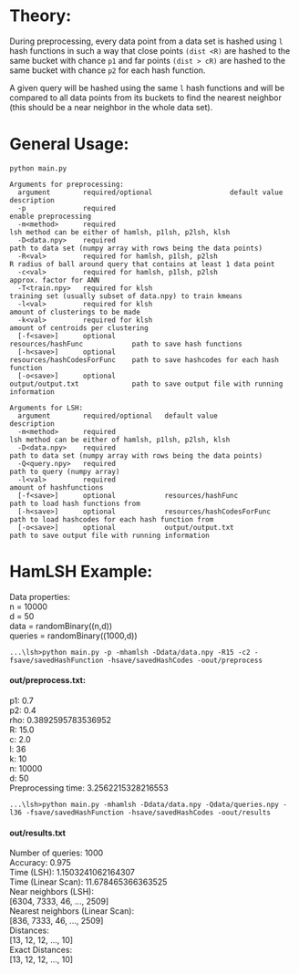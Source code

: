 # Theory:
During preprocessing, every data point from a data set is hashed using `l` hash functions in such a way that close points `(dist <R)` are hashed to the same bucket with chance `p1` and far points `(dist > cR)` are hashed to the same bucket with chance `p2` for each hash function.  
  
A given query will be hashed using the same `l` hash functions and will be compared to all data points from its buckets to find the nearest neighbor (this should be a near neighbor in the whole data set).

# General Usage:
`python main.py`  
```
Arguments for preprocessing:
  argument        required/optional                   default value                 description    
  -p              required                                                          enable preprocessing
  -m<method>      required                                                          lsh method can be either of hamlsh, p1lsh, p2lsh, klsh
  -D<data.npy>    required                                                          path to data set (numpy array with rows being the data points)
  -R<val>         required for hamlsh, p1lsh, p2lsh                                 R radius of ball around query that contains at least 1 data point
  -c<val>         required for hamlsh, p1lsh, p2lsh                                 approx. factor for ANN
  -T<train.npy>   required for klsh                                                 training set (usually subset of data.npy) to train kmeans
  -l<val>         required for klsh                                                 amount of clusterings to be made
  -k<val>         required for klsh                                                 amount of centroids per clustering
  [-f<save>]      optional                            resources/hashFunc            path to save hash functions
  [-h<save>]      optional                            resources/hashCodesForFunc    path to save hashcodes for each hash function
  [-o<save>]      optional                            output/output.txt             path to save output file with running information
```
```
Arguments for LSH:
  argument        required/optional   default value                 description
  -m<method>      required                                          lsh method can be either of hamlsh, p1lsh, p2lsh, klsh
  -D<data.npy>    required                                          path to data set (numpy array with rows being the data points)
  -Q<query.npy>   required                                          path to query (numpy array)
  -l<val>         required                                          amount of hashfunctions
  [-f<save>]      optional            resources/hashFunc            path to load hash functions from
  [-h<save>]      optional            resources/hashCodesForFunc    path to load hashcodes for each hash function from
  [-o<save>]      optional            output/output.txt             path to save output file with running information
```

# HamLSH Example: 

Data properties:  
n = 10000  
d = 50  
data = randomBinary((n,d))  
queries = randomBinary((1000,d))  

`...\lsh>python main.py -p -mhamlsh -Ddata/data.npy -R15 -c2 -fsave/savedHashFunction -hsave/savedHashCodes -oout/preprocess`  
#### out/preprocess.txt:
p1: 0.7  
p2: 0.4  
rho: 0.3892595783536952  
R: 15.0  
c: 2.0  
l: 36  
k: 10  
n: 10000  
d: 50  
Preprocessing time: 3.2562215328216553  

`...\lsh>python main.py -mhamlsh -Ddata/data.npy -Qdata/queries.npy -l36 -fsave/savedHashFunction -hsave/savedHashCodes -oout/results`  
#### out/results.txt
Number of queries: 1000  
Accuracy: 0.975  
Time (LSH): 1.1503241062164307  
Time (Linear Scan): 11.678465366363525  
Near neighbors (LSH):  
[6304, 7333, 46, ..., 2509]  
Nearest neighbors (Linear Scan):  
[836, 7333, 46, ..., 2509]  
Distances:  
[13, 12, 12, ..., 10]  
Exact Distances:  
[13, 12, 12, ..., 10]  
